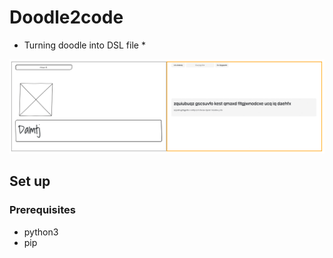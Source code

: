 # Doodle2code

* Turning doodle into DSL file *

![Preview](https://github.com/sketch2code-mit/doodle2code/blob/master/results.jpeg)

## Set up 

### Prerequisites
- python3
- pip



